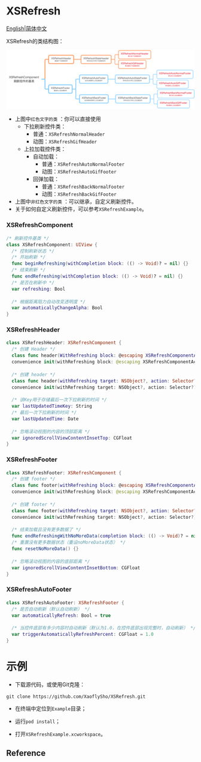 # XSRefresh

[English](README.md)|[简体中文](README.zh_CN.md)

XSRefresh的类结构图：

![Mindmap](../Images/Mindmap.png)

- 上图中`红色文字的类` ：你可以直接使用
    - 下拉刷新控件类：
        - 普通：`XSRefreshNormalHeader`
        - 动图：`XSRefreshGifHeader`
    - 上拉加载控件类：
        - 自动加载：
            - 普通：`XSRefreshAutoNormalFooter`
            - 动图：`XSRefreshAutoGifFooter`
        - 回弹加载：
            - 普通：`XSRefreshBackNormalFooter`
            - 动图：`XSRefreshBackGifFooter`
- 上图中`非红色文字的类` ：可以继承，自定义刷新控件。
- 关于如何自定义刷新控件，可以参考`XSRefreshExample`。

### XSRefreshComponent

```swift
/* 刷新控件基类 */
class XSRefreshComponent: UIView {
  /* 控制刷新状态 */
  /* 开始刷新 */
  func beginRefreshing(withCompletion block: (() -> Void)? = nil) {}
  /* 结束刷新 */
  func endRefreshing(withCompletion block: (() -> Void)? = nil) {}
  /* 是否在刷新中 */
  var refreshing: Bool
  
  /* 根据距离阻力自动改变透明度 */
  var automaticallyChangeAlpha: Bool
} 
```

### XSRefreshHeader

```swift
class XSRefreshHeader: XSRefreshComponent {
  /* 创建 Header */
  class func header(WithRefreshing block: @escaping XSRefreshComponentAction) -> XSRefreshHeader {}
  convenience init(withRefreshing block: @escaping XSRefreshComponentAction) {}
  
  /* 创建 header */
  class func header(withRefreshing target: NSObject?, action: Selector?) -> XSRefreshHeader {}
  convenience init(withRefreshing target: NSObject?, action: Selector?) {}
  
  /* 该Key用于存储最后一次下拉刷新的时间 */
  var lastUpdatedTimeKey: String
  /* 最后一次下拉刷新的时间 */
  var lastUpdatedTime: Date
  
  /* 忽略滚动视图的内容的顶部距离 */
  var ignoredScrollViewContentInsetTop: CGFloat
}
```

### XSRefreshFooter

```swift
class XSRefreshFooter: XSRefreshComponent {
  /* 创建 footer */
  class func footer(withRefreshing block: @escaping XSRefreshComponentAction) -> XSRefreshFooter {}
  convenience init(withRefreshing block: @escaping XSRefreshComponentAction) {}
  
  /* 创建 footer */
  class func footer(withRefreshing target: NSObject?, action: Selector?) -> XSRefreshFooter {}
  convenience init(withRefreshing target: NSObject?, action: Selector?) {}
  
  /* 结束加载且没有更多数据了 */
  func endRefreshingWithNoMoreData(completion block: (() -> Void)? = nil) {}
  /* 重置没有更多数据状态（重设noMoreData状态） */
  func resetNoMoreData() {}
  
  /* 忽略滚动视图的内容的底部距离 */
  var ignoredScrollViewContentInsetBottom: CGFloat
}
```

### XSRefreshAutoFooter

```swift
class XSRefreshAutoFooter: XSRefreshFooter {
  /* 是否自动刷新（默认自动刷新） */
  var automaticallyRefresh: Bool = true
  
  /* 当控件底部有多少内容时自动刷新（默认为1.0，在控件底部出现完整时，自动刷新） */
  var triggerAutomaticallyRefreshPercent: CGFloat = 1.0
}
```

#  示例

- 下载源代码，或使用Git克隆：

```
git clone https://github.com/XaoflySho/XSRefresh.git
```

- 在终端中定位到`Example`目录；

- 运行`pod install`；

- 打开`XSRefreshExample.xcworkspace`。

## Reference

